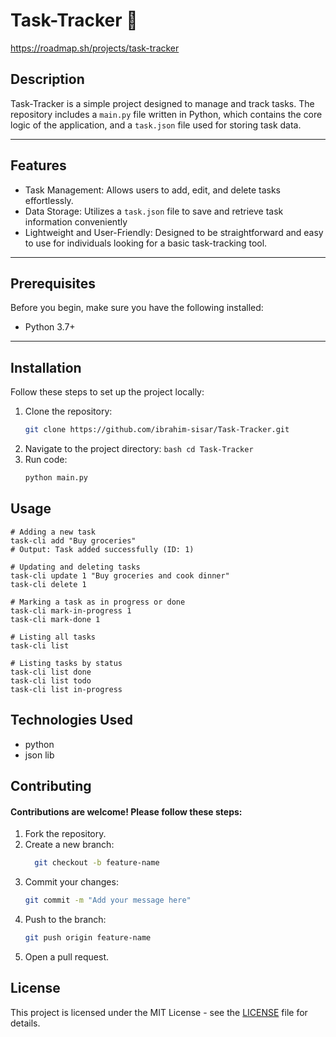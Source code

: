 # Task-Tracker 📑

https://roadmap.sh/projects/task-tracker
## Description
Task-Tracker is a simple project designed to manage and track tasks. The repository includes a `main.py` file written in Python, which contains the core logic of the application, and a `task.json` file used for storing task data.

---

## Features
- Task Management: Allows users to add, edit, and delete tasks effortlessly.
- Data Storage: Utilizes a `task.json` file to save and retrieve task information conveniently
- Lightweight and User-Friendly: Designed to be straightforward and easy to use for individuals looking for a basic task-tracking tool.

---

## Prerequisites
Before you begin, make sure you have the following installed:
- Python 3.7+
---

## Installation
Follow these steps to set up the project locally:

  1. Clone the repository:
     ```bash
     git clone https://github.com/ibrahim-sisar/Task-Tracker.git
     ```
  2. Navigate to the project directory:
    ```bash
    cd Task-Tracker 
    ```
  3. Run code:
     ```bash
     python main.py
     ```
## Usage
  ```
  # Adding a new task
  task-cli add "Buy groceries"
  # Output: Task added successfully (ID: 1)

  # Updating and deleting tasks
  task-cli update 1 "Buy groceries and cook dinner"
  task-cli delete 1

  # Marking a task as in progress or done
  task-cli mark-in-progress 1
  task-cli mark-done 1

  # Listing all tasks
  task-cli list

  # Listing tasks by status
  task-cli list done
  task-cli list todo
  task-cli list in-progress
  ```
  
## Technologies Used
  - python
  - json lib

## Contributing
  #### Contributions are welcome! Please follow these steps:
   1. Fork the repository.
   2. Create a new branch:
      ```bash
        git checkout -b feature-name
      ```
   3. Commit your changes:
      ```bash
      git commit -m "Add your message here"
      ```
   4. Push to the branch:
      ```bash
      git push origin feature-name
      ```
   5. Open a pull request.

## License
   This project is licensed under the MIT License - see the [LICENSE](LICENSE) file for details.

  
